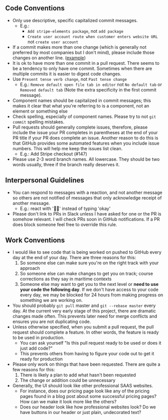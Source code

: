 
 ## Code Conventions
- Only use descriptive, specific capitalized commit messages. 
  - E.g.: 
    - `Add stripe-elements package`, not `add package`
    - `Create user account route when customer enters website URL` not `create user account`
-  If a commit makes more than one change (which is generally not preferred by most companies but I don't mind), please include those changes on another line. ([example](https://github.com/GoFireWork/firework-api/commit/720affeeed87a8ce8feb0433af771108609b56e5))
- It is ok to have more than one commit in a pull request. There seems to be a tendency to only have one commit. Sometimes when there are multiple commits it is easier to digest code changes.
- Use `Present tense verb change`, not `Past tense change`
    - E.g.: `Remove default open file tab in editor` not `No default tab` or `Removed default tab` (Note the extra specificity in the first commit message).
- Component names should be capitalized in commit messages; this makes it clear that what you're referring to is a component, not an element or something else
- Check spelling, especially of component names. Please try to not `git commit` spelling mistakes.
- Pull requests should generally complete issues, therefore, please include the issue your PR completes in parentheses at the end of your PR title if your PR does complete an issue. Another reason to do this is that GitHub provides some automated features when you include issue numbers.  This will help me keep the issues list clean.
  - E.g.: Add Stripe checkout (#147)
- Please use 2-3 word branch names. All lowercase. They should be two words usually, three if the branch really deserves it.

## Interpersonal Guidelines
- You can respond to messages with a reaction, and not another message so others are not notified of messages that only acknowledge receipt of another message.
  - E.g.: react with '👍🏼' instead of typing 'okay'
- Please don't link to PRs in Slack unless I have asked for one or the PR is somehow relevant.  I will check PRs soon in GitHub notifications. If a PR does block someone feel free to override this rule.

## Work Conventions

- I would like to see code that is being worked on pushed to GitHub every day at the end of your day. There are three reasons for this:
  1. So someone else can make sure you're on the right track with your approach
  2. So someone else can make changes to get you on track; course corrections as they say in maritime contexts
  3. Someone else may want to get you to the next level or __need to use your code the following day__. If we don't have access to your code every day, we may be blocked for 24 hours from making progress on something we are working on.
- You should probably `git pull` master and `git --rebase master` every day. At the current very early stage of this project, there are dramatic changes made often.  This prevents later need for merge conflicts and ensures you are not duplicating code.
- Unless otherwise specified, when you submit a pull request, the pull request should complete a feature.  In other words, the feature is ready to be used in production.
  - You can ask yourself "Is this pull request ready to be used or does it just add code?"
  - This prevents others from having to figure your code out to get it ready for production
- Please only work on things that have been requested. There are quite a few reasons for this:
  1. There is likely a plan to add what hasn't been requested
  2. The change or addition could be unnecessary
- Generally, the UI should look like other professional SAAS websites. 
  - For instance, does our pricing page look like any of the pricing pages found in a blog post about some successful pricing pages?  How can we make it look more like the others?
  - Does our header look like how professional websites look? Do we have buttons in our header or just plain, undecorated text?



